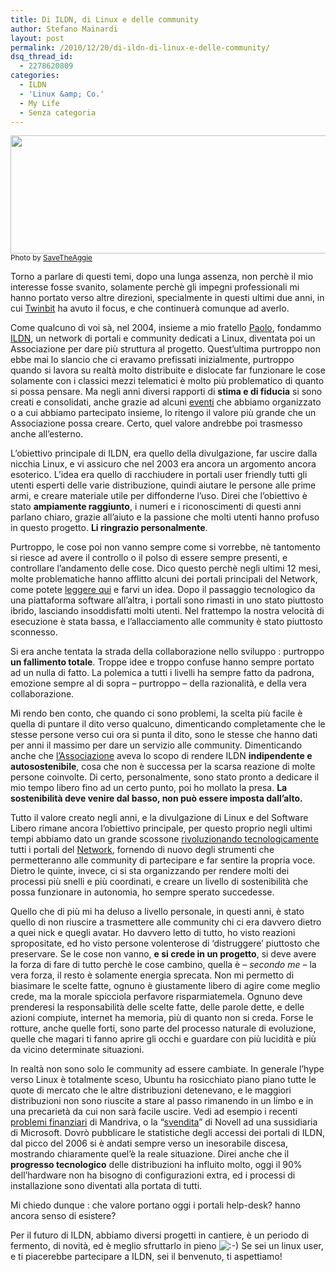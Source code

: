 ```yaml
---
title: Di ILDN, di Linux e delle community
author: Stefano Mainardi
layout: post
permalink: /2010/12/20/di-ildn-di-linux-e-delle-community/
dsq_thread_id:
  - 2278620809
categories:
  - ILDN
  - 'Linux &amp; Co.'
  - My Life
  - Senza categoria
---
```

[][1][<img class="alignleft size-full wp-image-358" title="pinguini" src="http://www.stefanomainardi.com/wp-content/uploads/2010/12/pinguini1.png" alt="" width="595" height="189" />][2]  
<small>Photo by <a href="http://www.flickr.com/photos/savatheaggie/2726967657/">SaveTheAggie</a></small>

Torno a parlare di questi temi, dopo una lunga assenza, non perchè il mio interesse fosse svanito, solamente perchè gli impegni professionali mi hanno portato verso altre direzioni, specialmente in questi ultimi due anni, in cui [Twinbit][3] ha avuto il focus, e che continuerà comunque ad averlo.

Come qualcuno di voi sà, nel 2004, insieme a mio fratello <a href="http://paolomainardi.com" target="_blank">Paolo</a>, fondammo <a href="http://www.ildn.net" target="_blank">ILDN</a>, un network di portali e community dedicati a Linux, diventata poi un Associazione per dare più struttura al progetto. Quest&#8217;ultima purtroppo non ebbe mai lo slancio che ci eravamo prefissati inizialmente, purtroppo quando si lavora su realtà molto distribuite e dislocate far funzionare le cose solamente con i classici mezzi telematici è molto più problematico di quanto si possa pensare. Ma negli anni diversi rapporti di **stima e di fiducia** si sono creati e consolidati, anche grazie ad alcuni <a href="http://www.ildn.net/eventi" target="_blank">eventi</a> che abbiamo organizzato o a cui abbiamo partecipato insieme, lo ritengo il valore più grande che un Associazione possa creare. Certo, quel valore andrebbe poi trasmesso anche all&#8217;esterno.

<!--more-->

L&#8217;obiettivo principale di ILDN, era quello della divulgazione, far uscire dalla nicchia Linux, e vi assicuro che nel 2003 era ancora un argomento ancora esoterico. L&#8217;idea era quello di racchiudere in portali user friendly tutti gli utenti esperti delle varie distribuzione, quindi aiutare le persone alle prime armi, e creare materiale utile per diffonderne l&#8217;uso. Direi che l&#8217;obiettivo è stato **ampiamente raggiunto**, i numeri e i riconoscimenti di questi anni parlano chiaro, grazie all&#8217;aiuto e la passione che molti utenti hanno profuso in questo progetto. **Li ringrazio personalmente**.

Purtroppo, le cose poi non vanno sempre come si vorrebbe, nè tantomento si riesce ad avere il controllo o il polso di essere sempre presenti, e controllare l&#8217;andamento delle cose. Dico questo perchè negli ultimi 12 mesi, molte problematiche hanno afflitto alcuni dei portali principali del Network, come potete <a href="http://suseitalia.org/news/ildn/ildn-facciamo-un-chiarimento-sulla-situazione" target="_blank">leggere qui</a> e farvi un idea. Dopo il passaggio tecnologico da una piattaforma software all&#8217;altra, i portali sono rimasti in uno stato piuttosto ibrido, lasciando insoddisfatti molti utenti. Nel frattempo la nostra velocità di esecuzione è stata bassa, e l&#8217;allacciamento alle community è stato piuttosto sconnesso.

Si era anche tentata la strada della collaborazione nello sviluppo : purtroppo **un fallimento totale**. Troppe idee e troppo confuse hanno sempre portato ad un nulla di fatto. La polemica a tutti i livelli ha sempre fatto da padrona, emozione sempre al di sopra &#8211; purtroppo &#8211; della razionalità, e della vera collaborazione.

Mi rendo ben conto, che quando ci sono problemi, la scelta più facile è quella di puntare il dito verso qualcuno, dimenticando completamente che le stesse persone verso cui ora si punta il dito, sono le stesse che hanno dati per anni il massimo per dare un servizio alle community. Dimenticando anche che <a href="http://associazione.ildn.net" target="_blank">l&#8217;Associazione</a> aveva lo scopo di rendere ILDN **indipendente e autosostenibile**, cosa che non è successa per la scarsa reazione di molte persone coinvolte. Di certo, personalmente, sono stato pronto a dedicare il mio tempo libero fino ad un certo punto, poi ho mollato la presa. **La sostenibilità deve venire dal basso, non può essere imposta dall&#8217;alto.**

Tutto il valore creato negli anni, e la divulgazione di Linux e del Software Libero rimane ancora l&#8217;obiettivo principale, per questo proprio negli ultimi tempi abbiamo dato un grande scossone <a href="http://www.ildn.net/content/diamo-il-benvenuto-al-nuovo-network" target="_blank">rivoluzionando tecnologicamente</a> tutti i portali del <a href="http://www.ildn.net/il-network-ildn" target="_blank">Network</a>, fornendo di nuovo degli strumenti che permetteranno alle community di partecipare e far sentire la propria voce. Dietro le quinte, invece, ci si sta organizzando per rendere molti dei processi più snelli e più coordinati, e creare un livello di sostenibilità che possa funzionare in autonomia, ho sempre sperato succedesse.

Quello che di più mi ha deluso a livello personale, in questi anni, è stato quello di non riuscire a trasmettere alle community chi ci era davvero dietro a quei nick e quegli avatar. Ho davvero letto di tutto, ho visto reazioni spropositate, ed ho visto persone volenterose di &#8216;distruggere&#8217; piuttosto che preservare. Se le cose non vanno, **e si crede in un progetto**, si deve avere la forza di fare di tutto perchè le cose cambino, quella è &#8211; *secondo me* &#8211; la vera forza, il resto è solamente energia sprecata. Non mi permetto di biasimare le scelte fatte, ognuno è giustamente libero di agire come meglio crede, ma la morale spicciola perfavore risparmiatemela. Ognuno deve prenderesi la responsabilità delle scelte fatte, delle parole dette, e delle azioni compiute, internet ha memoria, più di quanto non si creda. Forse le rotture, anche quelle forti, sono parte del processo naturale di evoluzione, quelle che magari ti fanno aprire gli occhi e guardare con più lucidità e più da vicino determinate situazioni.

In realtà non sono solo le community ad essere cambiate. In generale l&#8217;hype verso Linux è totalmente sceso, Ubuntu ha rosicchiato piano piano tutte le quote di mercato che le altre distribuzioni detenevano, e le maggiori distribuzioni non sono riuscite a stare al passo rimanendo in un limbo e in una precarietà da cui non sarà facile uscire. Vedi ad esempio i recenti <a href="http://www.ossblog.it/post/6216/mandriva-in-vendita" target="_blank">problemi finanziari</a> di Mandriva, o la &#8220;<a href="http://www.crismonblog.org/news/novell-acquistata-venduta-da-attachmate-e-microsoft.html" target="_blank">svendita</a>&#8221; di Novell ad una sussidiaria di Microsoft. Dovrò pubblicare le statistiche degli accessi dei portali di ILDN, dal picco del 2006 si è andati sempre verso un inesorabile discesa, mostrando chiaramente quel&#8217;è la reale situazione. Direi anche che il **progresso tecnologico** delle distribuzioni ha influito molto, oggi il 90% dell&#8217;hardware non ha bisogno di configurazioni extra, ed i processi di installazione sono diventati alla portata di tutti.

Mi chiedo dunque : che valore portano oggi i portali help-desk? hanno ancora senso di esistere?

Per il futuro di ILDN, abbiamo diversi progetti in cantiere, è un periodo di fermento, di novità, ed è meglio sfruttarlo in pieno <img src="http://www.stefanomainardi.com/wp-includes/images/smilies/icon_smile.gif" alt=":-)" class="wp-smiley" /> Se sei un linux user, e ti piacerebbe partecipare a ILDN, sei il benvenuto, ti aspettiamo!

 [1]: http://www.stefanomainardi.com/wp-content/uploads/2010/12/2726967657_04a6046afa_z.jpg
 [2]: http://www.stefanomainardi.com/wp-content/uploads/2010/12/pinguini1.png
 [3]: http://twinbit.it